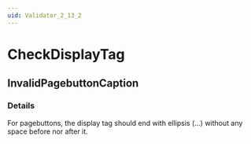 ```yaml
---
uid: Validator_2_13_2
---
```


# CheckDisplayTag

## InvalidPagebuttonCaption

<!-- Description, Properties, ... sections are auto-generated. -->
<!-- REPLACE ME AUTO-GENERATION -->

### Details

For pagebuttons, the display tag should end with ellipsis (…) without any space before nor after it.

<!-- Uncomment to add example code -->
<!--### Example code-->

